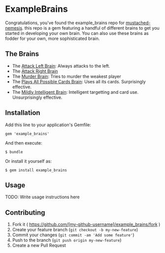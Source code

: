 # ExampleBrains

Congratulations, you've found the example_brains repo for [mustached-nemesis](https://github.com/KevinMcHugh/mustached-nemesis). this repo is a gem featuring a handful of different brains to get you started in developing your own brain. You can also use these brains as fodder for your own,
more sophisticated brain.

## The Brains

* The [Attack Left Brain](https://github.com/KevinMcHugh/example_brains/blob/master/lib/example_brains/attack_left_brain.rb): Always attacks to the left.
* The [Attack Right Brain](https://github.com/KevinMcHugh/example_brains/blob/master/lib/example_brains/attack_right_brain.rb)
* The [Murder Brain](https://github.com/KevinMcHugh/example_brains/blob/master/lib/example_brains/murder_brain.rb): Tries to murder the weakest player
* The [Plays All Possible Cards Brain](https://github.com/KevinMcHugh/example_brains/blob/master/lib/example_brains/plays_all_possible_cards_brain.rb): Uses all its cards. Surprisingly effective.
* The [Mildly Intelligent Brain](https://github.com/KevinMcHugh/example_brains/blob/master/lib/example_brains/mildly_intelligent_brain.rb): Intelligent targetting and card use. Unsurprisingly effective.

## Installation

Add this line to your application's Gemfile:

    gem 'example_brains'

And then execute:

    $ bundle

Or install it yourself as:

    $ gem install example_brains

## Usage

TODO: Write usage instructions here

## Contributing

1. Fork it ( https://github.com/[my-github-username]/example_brains/fork )
2. Create your feature branch (`git checkout -b my-new-feature`)
3. Commit your changes (`git commit -am 'Add some feature'`)
4. Push to the branch (`git push origin my-new-feature`)
5. Create a new Pull Request
